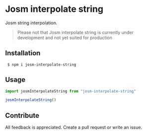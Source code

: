 # Josm interpolate string

Josm string interpolation.

> Please not that Josm interpolate string is currently under development and not yet suited for production

## Installation

```shell
 $ npm i josm-interpolate-string
```

## Usage



```ts
import josmInterpolateString from "josm-interpolate-string"

josmInterpolateString()
```

## Contribute

All feedback is appreciated. Create a pull request or write an issue.
